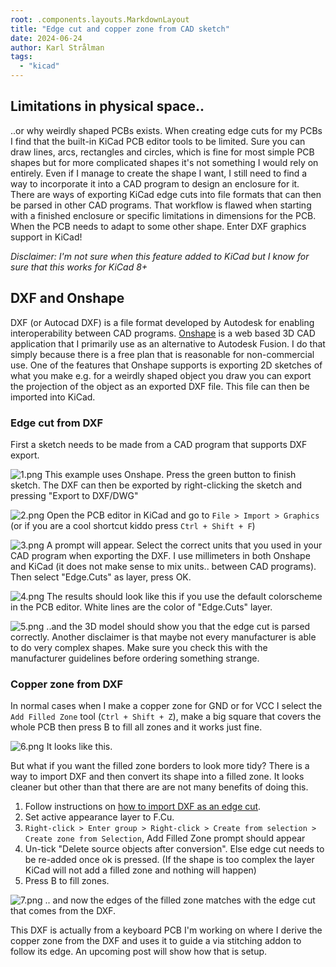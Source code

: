 ```yaml
---
root: .components.layouts.MarkdownLayout
title: "Edge cut and copper zone from CAD sketch"
date: 2024-06-24
author: Karl Strålman
tags:
  - "kicad"
---
```


## Limitations in physical space..

..or why weirdly shaped PCBs exists.
When creating edge cuts for my PCBs I find that the built-in KiCad PCB editor tools to be limited.
Sure you can draw lines, arcs, rectangles and circles, which is fine for most simple PCB shapes
but for more complicated shapes it's not something I would rely on entirely. Even if I manage to create
the shape I want, I still need to find a way to incorporate it into a CAD program to design an enclosure for it.
There are ways of exporting KiCad edge cuts into file formats that can then be parsed in other CAD programs.
That workflow is flawed when starting with a finished enclosure or specific limitations in dimensions for the PCB.
When the PCB needs to adapt to some other shape. Enter DXF graphics support in KiCad!

*Disclaimer: I'm not sure when this feature added to KiCad but I know for sure that this works for KiCad 8+*

## DXF and Onshape

DXF (or Autocad DXF) is a file format developed by Autodesk for enabling interoperability between CAD programs.
[Onshape](https://www.onshape.com/en/) is a web based 3D CAD application that I primarily use as an alternative to Autodesk Fusion.
I do that simply because there is a free plan that is reasonable for non-commercial use. 
One of the features that Onshape supports is exporting 2D sketches of what you make e.g. for a weirdly shaped object you draw 
you can export the projection of the object as an exported DXF file. This file can then be imported into KiCad.

### Edge cut from DXF

First a sketch needs to be made from a CAD program that supports DXF export. 

![1.png](/images/dxf_edge_cut_and_zone/1.png)
This example uses Onshape. Press the green button to finish sketch.
The DXF can then be exported by right-clicking the sketch and pressing "Export to DXF/DWG"

![2.png](/images/dxf_edge_cut_and_zone/2.png)
Open the PCB editor in KiCad and go to `File > Import > Graphics` (or if you are a cool shortcut kiddo press `Ctrl + Shift + F`)

![3.png](/images/dxf_edge_cut_and_zone/3.png)
A prompt will appear. Select the correct units that you used in your CAD program when exporting the DXF.
I use millimeters in both Onshape and KiCad (it does not make sense to mix units.. between CAD programs).
Then select "Edge.Cuts" as layer, press OK.

![4.png](/images/dxf_edge_cut_and_zone/4.png)
The results should look like this if you use the default colorscheme in the PCB editor.
White lines are the color of "Edge.Cuts" layer.

![5.png](/images/dxf_edge_cut_and_zone/5.png)
..and the 3D model should show you that the edge cut is parsed correctly.
Another disclaimer is that maybe not every manufacturer is able to do very complex shapes.
Make sure you check this with the manufacturer guidelines before ordering something strange.

### Copper zone from DXF

In normal cases when I make a copper zone for GND or for VCC I select the `Add Filled Zone` tool (`Ctrl + Shift + Z`),
make a big square that covers the whole PCB then press B to fill all zones and it works just fine.

![6.png](/images/dxf_edge_cut_and_zone/6.png)
It looks like this.

But what if you want the filled zone borders to look more tidy?
There is a way to import DXF and then convert its shape into a filled zone.
It looks cleaner but other than that there are are not many benefits of doing this.

1. Follow instructions on [how to import DXF as an edge cut](#edge-cut-from-dxf).
2. Set active appearance layer to F.Cu.
3. `Right-click > Enter group > Right-click > Create from selection > Create zone from Selection`, Add Filled Zone prompt should appear
4. Un-tick "Delete source objects after conversion". Else edge cut needs to be re-added once ok is pressed. (If the shape is too complex the layer KiCad will not add a filled zone and nothing will happen)
5. Press B to fill zones.

![7.png](/images/dxf_edge_cut_and_zone/7.png)
.. and now the edges of the filled zone matches with the edge cut that comes from the DXF.

This DXF is actually from a keyboard PCB I'm working on where I derive
the copper zone from the DXF and uses it to guide a via stitching addon to follow its edge.
An upcoming post will show how that is setup.

